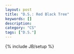 ```yaml
---
layout: post
title: "D.S.: Red Black Tree"
keywords: []
description: 
category: "CS"
tags: ["D.S."]
---
```

{% include JB/setup %}
